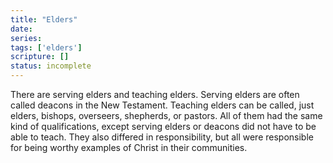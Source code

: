 ```yaml
---
title: "Elders"
date: 
series: 
tags: ['elders']
scripture: []
status: incomplete
---
```


There are serving elders and teaching elders. Serving elders are often called deacons in the New Testament. Teaching elders can be called, just elders, bishops, overseers, shepherds, or pastors. All of them had the same kind of qualifications, except serving elders or deacons did not have to be able to teach. They also differed in responsibility, but all were responsible for being worthy examples of Christ in their communities.